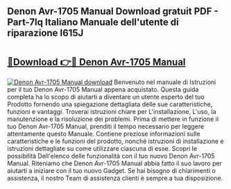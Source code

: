## Denon Avr-1705 Manual Download gratuit PDF - Part-7lq Italiano Manuale dell'utente di riparazione I615J

# <h2><a href="http://dfai1mi.blite.top/?on=Denon+Avr-1705+Manual">🔗Download 👉🔴 Denon Avr-1705 Manual</a></h2>

[![Denon Avr-1705 Manual download](https://i.imgur.com/lujVjoI.png)](http://dfai1mi.blite.top/?on=Denon+Avr-1705+Manual)
Benvenuto nel manuale di Istruzioni per il tuo Denon Avr-1705 Manual appena acquistato. Questa guida completa ha lo scopo di aiutarti a diventare un utente esperto del tuo Prodotto fornendo una spiegazione dettagliata delle sue caratteristiche, funzioni e vantaggi. Troverai istruzioni chiare per L'installazione, L'uso, la manutenzione e la risoluzione dei problemi. Prima di mettere in funzione il tuo Denon Avr-1705 Manual, prenditi il tempo necessario per leggere attentamente questo Manuale. Contiene preziose informazioni sulle caratteristiche e le funzioni del prodotto, nonché istruzioni di installazione e istruzioni dettagliate su come utilizzare ciascuna di esse. Scopri le possibilità Dell'elenco delle funzionalità con il tuo nuovo Denon Avr-1705 Manual. Riteniamo che Denon Avr-1705 Manual abbia fatto il suo lavoro per aiutarti a iniziare con il tuo nuovo Gadget. Se hai bisogno di chiarimenti o assistenza, il nostro Team di assistenza clienti è sempre a tua disposizione.
